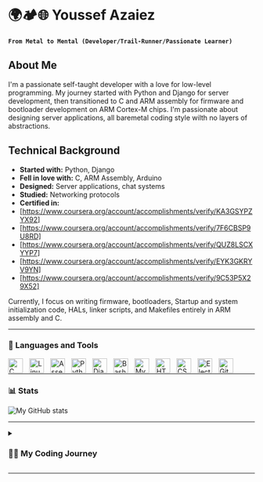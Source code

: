 # 🌍🏕️🌐 Youssef Azaiez

**`From Metal to Mental (Developer/Trail-Runner/Passionate Learner)`**

## About Me
I'm a passionate self-taught developer with a love for low-level programming. My journey started with Python and Django for server development, then transitioned to C and ARM assembly for firmware and bootloader development on ARM Cortex-M chips. 
I'm passionate about designing server applications, all baremetal coding style wilth no layers of abstractions.

## Technical Background
- **Started with:** Python, Django
- **Fell in love with:** C, ARM Assembly, Arduino
- **Designed:** Server applications, chat systems
- **Studied:** Networking protocols
- **Certified in:**
- [https://www.coursera.org/account/accomplishments/verify/KA3GSYPZYX92]
- [https://www.coursera.org/account/accomplishments/verify/7F6CBSP9U8RD]
- [https://www.coursera.org/account/accomplishments/verify/QUZ8LSCXYYP7]
- [https://www.coursera.org/account/accomplishments/verify/EYK3GKRYV9YN]
- [https://www.coursera.org/account/accomplishments/verify/9C53P5X29X52]

Currently, I focus on writing firmware, bootloaders, Startup and system initialization code, HALs, linker scripts, and Makefiles entirely in ARM assembly and C.

---

### 🧰 Languages and Tools

<img align="left" alt="C" width="30px" style="padding-right:10px;" src="https://cdn.jsdelivr.net/gh/devicons/devicon/icons/c/c-original.svg" />
<img align="left" alt="Linux" width="30px" style="padding-right:10px;" src="https://cdn.jsdelivr.net/gh/devicons/devicon/icons/linux/linux-original.svg" />
<img align="left" alt="Assembly" width="30px" style="padding-right:10px;" src="https://github.com/anomaly1095/anomaly1095/blob/master/ASM.png" />
<img align="left" alt="Python" width="30px" style="padding-right:10px;" src="https://cdn.jsdelivr.net/gh/devicons/devicon/icons/python/python-plain.svg" />
<img align="left" alt="Django" width="30px" style="padding-right:10px;" src="https://cdn.jsdelivr.net/gh/devicons/devicon/icons/django/django-plain.svg"/>
<img align="left" alt="Bash" width="30px" style="padding-right:10px;" src="https://cdn.jsdelivr.net/gh/devicons/devicon/icons/bash/bash-original.svg" />
<img align="left" alt="MySql" width="30px" style="padding-right:10px;" src="https://cdn.jsdelivr.net/gh/devicons/devicon/icons/mysql/mysql-original-wordmark.svg" />
<img align="left" alt="HTML" width="30px" style="padding-right:10px;" src="https://cdn.jsdelivr.net/gh/devicons/devicon/icons/html5/html5-plain.svg" />
<img align="left" alt="CSS" width="30px" style="padding-right:10px;" src="https://cdn.jsdelivr.net/gh/devicons/devicon/icons/css3/css3-plain.svg" />
<img align="left" alt="Electron" width="30px" style="padding-right:10px;" src="https://cdn.jsdelivr.net/gh/devicons/devicon/icons/electron/electron-original.svg" />
<img align="left" alt="Git" width="30px" style="padding-right:10px;" src="https://cdn.jsdelivr.net/gh/devicons/devicon/icons/git/git-original.svg" />

<br />

---

### 📊 Stats

![My GitHub stats](https://github-readme-stats.vercel.app/api?username=anomaly1095&show_icons=true&bg_color=00000000)

---

<details>
 <summary><h3>👨‍💻 My Coding Journey</h3></summary>
   ## Early Discovery
   My fascination with IT began in college while majoring in management. 

   ## The Python Leap
   I started with Python and Django for web development.

   ## Command Line and Low-Level Marvels
   I then explored C, PowerShell, Linux, and Arduino, diving deep into low-level programming.

   ## Networking and Server Development
   I designed server applications and studied networking protocols using c and unix POSIX APIs, earning certifications along the way.

   ## Current Focus
   I'm now fully dedicated to systems engineering, writing firmware, bootloaders, and HALs in ARM assembly and C.
   https://github.com/anomaly1095/systemZ
</details>

---


